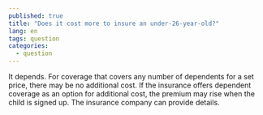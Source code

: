 ```yaml
---
published: true
title: "Does it cost more to insure an under-26-year-old?"
lang: en
tags: question
categories:
  - question
---
```


It depends. For coverage that covers any number of dependents for a set price, there may be no additional cost. If the insurance offers dependent coverage as an option for additional cost, the premium may rise when the child is signed up. The insurance company can provide details.
